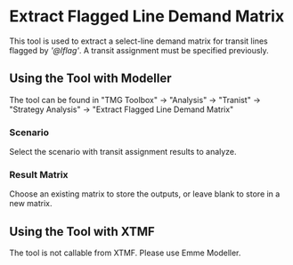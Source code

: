 # **Extract Flagged Line Demand Matrix**
This tool is used to extract a select-line demand matrix for transit lines flagged by *'@lflag'*. A transit assignment must be specified previously.


## **Using the Tool with Modeller**
The tool can be found in "TMG Toolbox" -> "Analysis" -> "Tranist" -> "Strategy Analysis" -> "Extract Flagged Line Demand Matrix"

### Scenario
Select the scenario with transit assignment results to analyze.

### Result Matrix
Choose an existing matrix to store the outputs, or leave blank to store in a new matrix.


## **Using the Tool with XTMF**
The tool is not callable from XTMF. Please use Emme Modeller.



